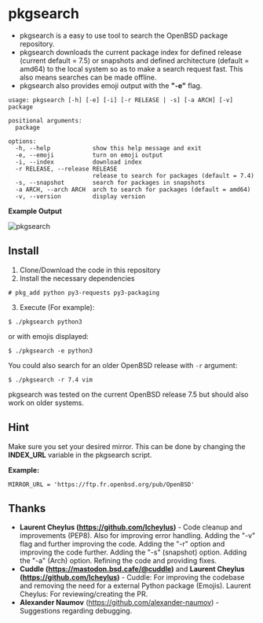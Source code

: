 # pkgsearch

- pkgsearch is a easy to use tool to search the OpenBSD package repository.
- pkgsearch downloads the current package index for defined release (current default = 7.5) or snapshots and defined architecture (default = amd64) to the local system so as to make a search request fast. This also means searches can be made offline.
- pkgsearch also provides emoji output with the **"-e"** flag.

```
usage: pkgsearch [-h] [-e] [-i] [-r RELEASE | -s] [-a ARCH] [-v] package

positional arguments:
  package

options:
  -h, --help            show this help message and exit
  -e, --emoji           turn on emoji output
  -i, --index           download index
  -r RELEASE, --release RELEASE
                        release to search for packages (default = 7.4)
  -s, --snapshot        search for packages in snapshots
  -a ARCH, --arch ARCH  arch to search for packages (default = amd64)
  -v, --version         display version
```
**Example Output**

![pkgsearch](https://user-images.githubusercontent.com/37046652/200329416-7aedd520-88ae-4a48-a46f-d59801da7be5.png)

## Install

1. Clone/Download the code in this repository
2. Install the necessary dependencies
```
# pkg_add python py3-requests py3-packaging
```
3. Execute (For example):
```
$ ./pkgsearch python3
```
or with emojis displayed:
```
$ ./pkgsearch -e python3
```

You could also search for an older OpenBSD release with `-r` argument:
```
$ ./pkgsearch -r 7.4 vim
```

pkgsearch was tested on the current OpenBSD release 7.5 but should also work on older systems.

## Hint
Make sure you set your desired mirror. This can be done by changing the **INDEX_URL** variable in the pkgsearch script.

**Example:**
```
MIRROR_URL = 'https://ftp.fr.openbsd.org/pub/OpenBSD'
```
## Thanks
- **Laurent Cheylus (https://github.com/lcheylus)** - Code cleanup and improvements (PEP8). Also for improving error handling. Adding the "-v" flag and further improving the code. Adding the "-r" option and improving the code further. Adding the "-s" (snapshot) option. Adding the "-a" (Arch) option. Refining the code and providing fixes.
- **Cuddle (https://mastodon.bsd.cafe/@cuddle)** and **Laurent Cheylus (https://github.com/lcheylus)** - Cuddle: For improving the codebase and removing the need for a external Python package (Emojis). Laurent Cheylus: For reviewing/creating the PR.
- **Alexander Naumov** (https://github.com/alexander-naumov) - Suggestions regarding debugging.
